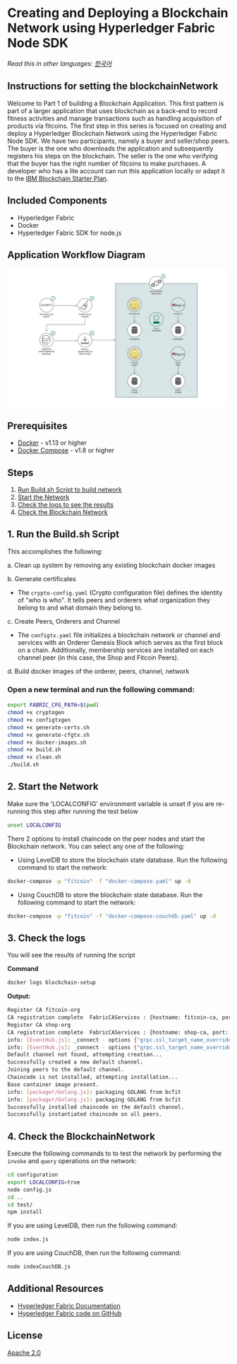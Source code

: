 # Creating and Deploying a Blockchain Network using Hyperledger Fabric Node SDK

*Read this in other languages: [한국어](README-ko.md)*

## Instructions for setting the blockchainNetwork

Welcome to Part 1 of building a Blockchain Application. This first pattern is part of a larger application that uses blockchain as a back-end to record fitness activities and manage transactions such as handling acquisition of products via fitcoins. The first step in this series is focused on creating and deploy a Hyperledger Blockchain Network using the Hyperledger Fabric Node SDK. We have two participants, namely a buyer and seller/shop peers.  The buyer is the one who downloads the application and subsequently registers his steps on the blockchain. The seller is the one who verifying that the buyer has the right number of fitcoins to make purchases. A developer who has a lite account can run this application locally or adapt it to the [IBM Blockchain Starter Plan](https://www.ibm.com/blogs/blockchain/2018/03/getting-started-on-the-ibm-blockchain-platform-starter-plan/). 

## Included Components
* Hyperledger Fabric
* Docker
* Hyperledger Fabric SDK for node.js


## Application Workflow Diagram
![Application Workflow](images/Pattern1-Build-a-network.png)

## Prerequisites
* [Docker](https://www.docker.com/products/overview) - v1.13 or higher
* [Docker Compose](https://docs.docker.com/compose/overview/) - v1.8 or higher

## Steps
1. [Run Build.sh Script to build network](#1-run-the-build.sh-script)
2. [Start the Network](#2-start-the-network)
3. [Check the logs to see the results](#3-check-the-logs)
4. [Check the Blockchain Network](#4-check-the-blockchainnetwork)

## 1. Run the Build.sh Script
This accomplishes the following:

a. Clean up system by removing any existing blockchain docker images

b. Generate certificates

  * The `crypto-config.yaml` (Crypto configuration file) defines the identity of "who is who". It tells peers and orderers what organization they belong to and what domain they belong to.

c.  Create Peers, Orderers and Channel

  * The `configtx.yaml` file initializes a blockchain network or channel and services with an Orderer Genesis Block which serves as the first block on a chain. Additionally, membership services are installed on each channel peer (in this case, the Shop and Fitcoin Peers).

d. Build docker images of the orderer, peers, channel, network

### Open a new terminal and run the following command:
```bash
export FABRIC_CFG_PATH=$(pwd)
chmod +x cryptogen
chmod +x configtxgen
chmod +x generate-certs.sh
chmod +x generate-cfgtx.sh
chmod +x docker-images.sh
chmod +x build.sh
chmod +x clean.sh
./build.sh
```

## 2. Start the Network

Make sure the 'LOCALCONFIG' environment variable is unset if you are re-running this step after running the test below
```bash
unset LOCALCONFIG  
```

There 2 options to install chaincode on the peer nodes and start the Blockchain network. You can select any one of the following:
* Using LevelDB to store the blockchain state database. Run the following command to start the network:
```bash
docker-compose -p "fitcoin" -f "docker-compose.yaml" up -d    
```
* Using CouchDB to store the blockchain state database. Run the following command to start the network:
```bash
docker-compose -p "fitcoin" -f "docker-compose-couchdb.yaml" up -d    
```

## 3. Check the logs

You will see the results of running the script

**Command**
```bash
docker logs blockchain-setup
```
**Output:**
```bash
Register CA fitcoin-org
CA registration complete  FabricCAServices : {hostname: fitcoin-ca, port: 7054}
Register CA shop-org
CA registration complete  FabricCAServices : {hostname: shop-ca, port: 7054}
info: [EventHub.js]: _connect - options {"grpc.ssl_target_name_override":"shop-peer","grpc.default_authority":"shop-peer"}
info: [EventHub.js]: _connect - options {"grpc.ssl_target_name_override":"fitcoin-peer","grpc.default_authority":"fitcoin-peer"}
Default channel not found, attempting creation...
Successfully created a new default channel.
Joining peers to the default channel.
Chaincode is not installed, attempting installation...
Base container image present.
info: [packager/Golang.js]: packaging GOLANG from bcfit
info: [packager/Golang.js]: packaging GOLANG from bcfit
Successfully installed chaincode on the default channel.
Successfully instantiated chaincode on all peers.
```


## 4.  Check the BlockchainNetwork

Execute the following commands to to test the network by performing the `invoke` and `query` operations on the network:
```bash
cd configuration
export LOCALCONFIG=true
node config.js
cd ..
cd test/
npm install
```

If you are using LevelDB, then run the following command:
```bash
node index.js
```

If you are using CouchDB, then run the following command:
```bash
node indexCouchDB.js
```


## Additional Resources
* [Hyperledger Fabric Documentation](https://hyperledger-fabric.readthedocs.io/en/release-1.1/)
* [Hyperledger Fabric code on GitHub](https://github.com/hyperledger/fabric)

## License
[Apache 2.0](LICENSE)
